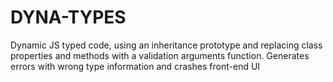 # DYNA-TYPES
Dynamic JS typed code, using an inheritance prototype and replacing class properties and methods with a validation arguments function.
Generates errors with wrong type information and crashes front-end UI